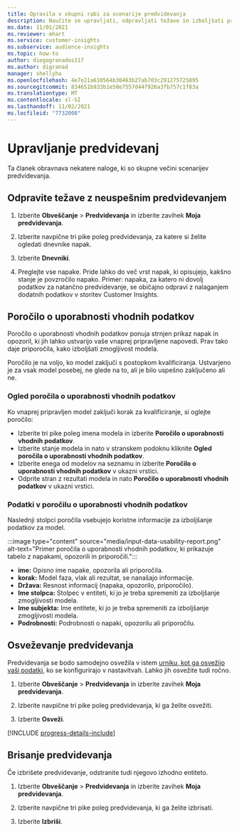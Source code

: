 ```yaml
---
title: Opravila v skupni rabi za scenarije predvidevanja
description: Naučite se upravljati, odpravljati težave in izboljšati predvidevanja.
ms.date: 11/01/2021
ms.reviewer: mhart
ms.service: customer-insights
ms.subservice: audience-insights
ms.topic: how-to
author: diegogranados117
ms.author: digranad
manager: shellyha
ms.openlocfilehash: 4e7e21a610564b30463b27ab703c291275725895
ms.sourcegitcommit: 834651b933b1e50e7557d44f926a3fb757c1f83a
ms.translationtype: MT
ms.contentlocale: sl-SI
ms.lasthandoff: 11/02/2021
ms.locfileid: "7732008"
---
```

# <a name="manage-predictions"></a>Upravljanje predvidevanj

Ta članek obravnava nekatere naloge, ki so skupne večini scenarijev predvidevanja.

## <a name="troubleshoot-a-failed-prediction"></a>Odpravite težave z neuspešnim predvidevanjem

1. Izberite **Obveščanje** > **Predvidevanja** in izberite zavihek **Moja predvidevanja**.

1. Izberite navpične tri pike poleg predvidevanja, za katere si želite ogledati dnevnike napak.

1. Izberite **Dnevniki**.

1. Preglejte vse napake. Pride lahko do več vrst napak, ki opisujejo, kakšno stanje je povzročilo napako. Primer: napaka, za katero ni dovolj podatkov za natančno predvidevanje, se običajno odpravi z nalaganjem dodatnih podatkov v storitev Customer Insights.

## <a name="input-data-usability-report"></a>Poročilo o uporabnosti vhodnih podatkov

Poročilo o uporabnosti vhodnih podatkov ponuja strnjen prikaz napak in opozoril, ki jih lahko ustvarijo vaše vnaprej pripravljene napovedi. Prav tako daje priporočila, kako izboljšati zmogljivost modela.

Poročilo je na voljo, ko model zaključi s postopkom kvalificiranja. Ustvarjeno je za vsak model posebej, ne glede na to, ali je bilo uspešno zaključeno ali ne.

### <a name="view-the-input-data-usability-report"></a>Ogled poročila o uporabnosti vhodnih podatkov

Ko vnaprej pripravljen model zaključi korak za kvalificiranje, si oglejte poročilo:
- Izberite tri pike poleg imena modela in izberite **Poročilo o uporabnosti vhodnih podatkov**.
- Izberite stanje modela in nato v stranskem podoknu kliknite **Ogled poročila o uporabnosti vhodnih podatkov**.
- Izberite enega od modelov na seznamu in izberite **Poročilo o uporabnosti vhodnih podatkov** v ukazni vrstici.
- Odprite stran z rezultati modela in nato **Poročilo o uporabnosti vhodnih podatkov** v ukazni vrstici.

### <a name="information-in-the-input-data-usability-report"></a>Podatki v poročilu o uporabnosti vhodnih podatkov

Naslednji stolpci poročila vsebujejo koristne informacije za izboljšanje podatkov za model.

:::image type="content" source="media/input-data-usability-report.png" alt-text="Primer poročila o uporabnosti vhodnih podatkov, ki prikazuje tabelo z napakami, opozorili in priporočili.":::

- **ime:** Opisno ime napake, opozorila ali priporočila.
- **korak:** Model faza, vlak ali rezultat, se nanašajo informacije.
- **Država:** Resnost informacij (napaka, opozorilo, priporočilo).
- **Ime stolpca:** Stolpec v entiteti, ki jo je treba spremeniti za izboljšanje zmogljivosti modela.
- **Ime subjekta:** Ime entitete, ki jo je treba spremeniti za izboljšanje zmogljivosti modela.
- **Podrobnosti:** Podrobnosti o napaki, opozorilu ali priporočilu.

## <a name="refresh-a-prediction"></a>Osveževanje predvidevanja

Predvidevanja se bodo samodejno osvežila v istem [urniku, kot ga osvežijo vaši podatki](system.md#schedule-tab), ko se konfigurirajo v nastavitvah. Lahko jih osvežite tudi ročno.

1. Izberite **Obveščanje** > **Predvidevanja** in izberite zavihek **Moja predvidevanja**.

1. Izberite navpične tri pike poleg predvidevanja, ki ga želite osvežiti.

1. Izberite **Osveži**.

[!INCLUDE [progress-details-include](../includes/progress-details-pane.md)]

## <a name="delete-a-prediction"></a>Brisanje predvidevanja

Če izbrišete predvidevanje, odstranite tudi njegovo izhodno entiteto.

1. Izberite **Obveščanje** > **Predvidevanja** in izberite zavihek **Moja predvidevanja**.

1. Izberite navpične tri pike poleg predvidevanja, ki ga želite izbrisati.

1. Izberite **Izbriši**.

